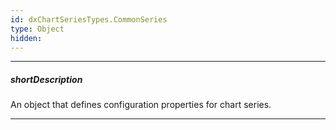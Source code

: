 ```yaml
---
id: dxChartSeriesTypes.CommonSeries
type: Object
hidden: 
---
```

---
##### shortDescription
An object that defines configuration properties for chart series.

---
